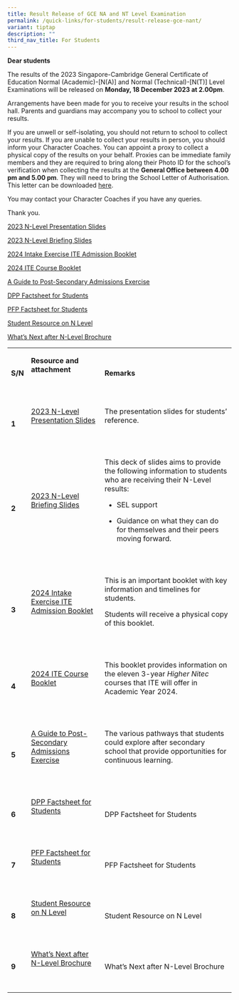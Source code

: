 ```yaml
---
title: Result Release of GCE NA and NT Level Examination
permalink: /quick-links/for-students/result-release-gce-nant/
variant: tiptap
description: ""
third_nav_title: For Students
---
```

<p><strong>Dear students</strong></p><p>The results of the 2023 Singapore-Cambridge General Certificate of Education Normal (Academic)-[N(A)] and Normal (Technical)-[N(T)] Level Examinations will be released on <strong>Monday, 18 December 2023 at 2.00pm</strong>.</p><p>Arrangements have been made for you to receive your results in the school hall. Parents and guardians may accompany you to school to collect your results.</p><p>If you are unwell or self-isolating, you should not return to school to collect your results. If you are unable to collect your results in person, you should inform your Character Coaches. You can appoint a proxy to collect a physical copy of the results on your behalf. Proxies can be immediate family members and they are required to bring along their Photo ID for the school’s verification when collecting the results at the <strong>General Office between 4.00 pm and 5.00 pm</strong>. They will need to bring the School Letter of Authorisation. This letter can be downloaded <a href="/files/Students/Letter_of_Authorisation_to_Collect_Result_Slip.pdf" rel="noopener noreferrer nofollow" target="_blank">here</a>.</p><p>You may contact your Character Coaches if you have any queries.</p><p>Thank you.</p><p><a href="/files/Students/2023_N_Level___Slides_for_Students.pdf" rel="noopener noreferrer nofollow" target="_blank">2023 N-Level Presentation Slides</a></p><p><a href="/files/Students/2023_N_Level_Briefing_Slides_Student.pdf" rel="noopener noreferrer nofollow" target="_blank">2023 N-Level Briefing Slides</a></p><p><a href="/files/2024_ITE_Admission_Booklet.pdf" rel="noopener noreferrer nofollow" target="_blank">2024 Intake Exercise ITE Admission Booklet</a></p><p><a href="/files/2024_ITE_Course_Booklet.pdf" rel="noopener noreferrer nofollow" target="_blank">2024 ITE Course Booklet</a></p><p><a href="/files/A_Guide_to_Post_Secondary_Admissions_Exercises.pdf" rel="noopener noreferrer nofollow" target="_blank">A Guide to Post-Secondary Admissions Exercise</a></p><p><a href="/files/2024_DPP_Factsheet_for_Students.pdf" rel="noopener noreferrer nofollow" target="_blank">DPP Factsheet for Students</a></p><p><a href="/files/2024_PFP_Factsheet_for_Students.pdf" rel="noopener noreferrer nofollow" target="_blank">PFP Factsheet for Students</a></p><p><a href="/files/2023_Student_Resource_N_Level.pdf" rel="noopener noreferrer nofollow" target="_blank">Student Resource on N Level</a></p><p><a href="/files/Students/Whats_Next_N_Level.pdf" rel="noopener noreferrer nofollow" target="_blank">What’s Next after N-Level Brochure</a></p><p></p><table><tbody><tr><td rowspan="1" colspan="1"><p><strong>S/N</strong></p></td><td rowspan="1" colspan="1"><p><strong>Resource and attachment</strong></p><p><strong>&nbsp;</strong></p></td><td rowspan="1" colspan="1"><p><strong>Remarks</strong></p></td></tr><tr><td rowspan="1" colspan="1"><p><strong>1</strong></p></td><td rowspan="1" colspan="1"><p><a href="/files/Students/2023_N_Level___Slides_for_Students.pdf" rel="noopener noreferrer nofollow" target="_blank">2023 N-Level Presentation Slides</a></p><p><strong>&nbsp;</strong></p></td><td rowspan="1" colspan="1"><p>The presentation slides for students’ reference.</p><p>&nbsp;</p></td></tr><tr><td rowspan="1" colspan="1"><p><strong>2</strong></p></td><td rowspan="1" colspan="1"><p><a href="/files/Students/2023_N_Level_Briefing_Slides_Student.pdf" rel="noopener noreferrer nofollow" target="_blank">2023 N-Level Briefing Slides</a></p><p><strong>&nbsp;</strong></p><p></p></td><td rowspan="1" colspan="1"><p>This deck of slides aims to provide the following information to students who are receiving their N-Level results:</p><ul data-tight="true" class="tight"><li><p>SEL support</p></li><li><p>Guidance on what they can do for themselves and their peers moving forward.</p></li></ul><p>&nbsp;&nbsp;</p></td></tr><tr><td rowspan="1" colspan="1"><p><strong>3</strong></p></td><td rowspan="1" colspan="1"><p><a href="/files/2024_ITE_Admission_Booklet.pdf" rel="noopener noreferrer nofollow" target="_blank">2024 Intake Exercise ITE Admission Booklet</a></p><p><strong>&nbsp;</strong></p><p></p></td><td rowspan="1" colspan="1"><p>This is an important booklet with key information and timelines for students.</p><p>Students will receive a physical copy of this booklet.</p><p>&nbsp;&nbsp;</p></td></tr><tr><td rowspan="1" colspan="1"><p><strong>4</strong></p></td><td rowspan="1" colspan="1"><p><a href="/files/2024_ITE_Course_Booklet.pdf" rel="noopener noreferrer nofollow" target="_blank">2024 ITE Course Booklet</a></p><p><strong>&nbsp;</strong></p><p></p></td><td rowspan="1" colspan="1"><p>This booklet provides information on the eleven 3-year <em>Higher Nitec </em>courses that ITE will offer in Academic Year 2024.</p><p>&nbsp;&nbsp;</p></td></tr><tr><td rowspan="1" colspan="1"><p><strong>5</strong></p></td><td rowspan="1" colspan="1"><p><a href="/files/A_Guide_to_Post_Secondary_Admissions_Exercises.pdf" rel="noopener noreferrer nofollow" target="_blank">A Guide to Post-Secondary Admissions Exercise</a></p><p><strong>&nbsp;</strong></p><p></p></td><td rowspan="1" colspan="1"><p>The various pathways that students could explore after secondary school that provide opportunities for continuous learning.</p><p>&nbsp;&nbsp;</p></td></tr><tr><td rowspan="1" colspan="1"><p><strong>6</strong></p></td><td rowspan="1" colspan="1"><p><a href="/files/2024_DPP_Factsheet_for_Students.pdf" rel="noopener noreferrer nofollow" target="_blank">DPP Factsheet for Students</a></p><p><strong>&nbsp;</strong></p></td><td rowspan="1" colspan="1"><p>DPP Factsheet for Students</p></td></tr><tr><td rowspan="1" colspan="1"><p><strong>7</strong></p></td><td rowspan="1" colspan="1"><p><a href="/files/2024_PFP_Factsheet_for_Students.pdf" rel="noopener noreferrer nofollow" target="_blank">PFP Factsheet for Students</a></p><p><strong>&nbsp;</strong></p></td><td rowspan="1" colspan="1"><p>PFP Factsheet for Students</p></td></tr><tr><td rowspan="1" colspan="1"><p><strong>8</strong></p></td><td rowspan="1" colspan="1"><p><a href="/files/2023_Student_Resource_N_Level.pdf" rel="noopener noreferrer nofollow" target="_blank">Student Resource on N Level</a></p><p><strong>&nbsp;</strong></p></td><td rowspan="1" colspan="1"><p>Student Resource on N Level</p></td></tr><tr><td rowspan="1" colspan="1"><p><strong>9</strong></p></td><td rowspan="1" colspan="1"><p><a href="/files/Students/Whats_Next_N_Level.pdf" rel="noopener noreferrer nofollow" target="_blank">What’s Next after N-Level Brochure</a></p><p><strong>&nbsp;</strong></p></td><td rowspan="1" colspan="1"><p>What’s Next after N-Level Brochure</p></td></tr></tbody></table><p></p>